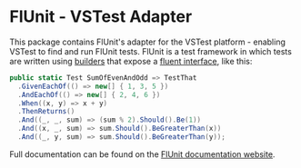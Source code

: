 ﻿# FlUnit - VSTest Adapter

This package contains FlUnit's adapter for the VSTest platform - enabling VSTest to find and run FlUnit tests.
FlUnit is a test framework in which tests are written using [builders](https://en.wikipedia.org/wiki/Builder_pattern) that expose a [fluent interface](https://en.wikipedia.org/wiki/Fluent_interface), like this:

```csharp
public static Test SumOfEvenAndOdd => TestThat
  .GivenEachOf(() => new[] { 1, 3, 5 })
  .AndEachOf(() => new[] { 2, 4, 6 })
  .When((x, y) => x + y)
  .ThenReturns()
  .And((_, _, sum) => (sum % 2).Should().Be(1))
  .And((x, _, sum) => sum.Should().BeGreaterThan(x))
  .And((_, y, sum) => sum.Should().BeGreaterThan(y));
```

Full documentation can be found on the [FlUnit documentation website](https://sdcondon.net/FlUnit).
